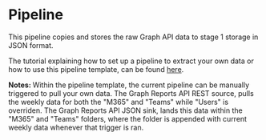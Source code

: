 # Pipeline
This pipeline copies and stores the raw Graph API data to stage 1 storage in JSON format. 

The tutorial explaining how to set up a pipeline to extract your own data or how to use this pipeline template, can be found [here](https://github.com/microsoft/OpenEduAnalytics/blob/main/modules/Microsoft_Graph/docs/documents/Graph%20Reports%20API%20Tutorial.pdf).

<strong> Notes: </strong> Within the pipeline template, the current pipeline can be manually triggered to pull your own data. The Graph Reports API REST source, pulls the weekly data for both the "M365" and "Teams" while "Users" is overriden. The Graph Reports API JSON sink, lands this data within the "M365" and "Teams" folders, where the folder is appended with current weekly data whenever that trigger is ran. 
